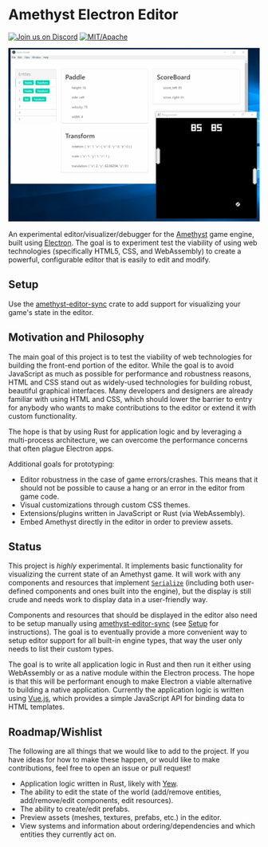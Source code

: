 # Amethyst Electron Editor

[![Join us on Discord](https://img.shields.io/discord/425678876929163284.svg?logo=discord)](https://discord.gg/GnP5Whs)
[![MIT/Apache](https://img.shields.io/badge/license-MIT%2FApache-blue.svg)](COPYING.txt)

![An example of the editor running the Pong example game.](screenshots/pong.gif)

An experimental editor/visualizer/debugger for the [Amethyst] game engine, built using [Electron].
The goal is to experiment test the viability of using web technologies (specifically HTML5, CSS,
and WebAssembly) to create a powerful, configurable editor that is easily to edit and modify.

## Setup

Use the [amethyst-editor-sync] crate to add support for visualizing your game's state in the editor.

## Motivation and Philosophy

The main goal of this project is to test the viability of web technologies for building the
front-end portion of the editor. While the goal is to avoid JavaScript as much as possible for
performance and robustness reasons, HTML and CSS stand out as widely-used technologies for building
robust, beautiful graphical interfaces. Many developers and designers are already familiar with
using HTML and CSS, which should lower the barrier to entry for anybody who wants to make
contributions to the editor or extend it with custom functionality.

The hope is that by using Rust for application logic and by leveraging a multi-process architecture,
we can overcome the performance concerns that often plague Electron apps.

Additional goals for prototyping:

* Editor robustness in the case of game errors/crashes. This means that it should not be possible
  to cause a hang or an error in the editor from game code.
* Visual customizations through custom CSS themes.
* Extensions/plugins written in JavaScript or Rust (via WebAssembly).
* Embed Amethyst directly in the editor in order to preview assets.

## Status

This project is *highly* experimental. It implements basic functionality for visualizing the
current state of an Amethyst game. It will work with any components and resources that implement
[`Serialize`] (including both user-defined components and ones built into the engine), but
the display is still crude and needs work to display data in a user-friendly way.

Components and resources that should be displayed in the editor also need to be setup manually
using [amethyst-editor-sync] (see [Setup](#Setup) for instructions). The goal is to eventually
provide a more convenient way to setup editor support for all built-in engine types, that way the
user only needs to list their custom types.

The goal is to write all application logic in Rust and then run it either using WebAssembly or as
a native module within the Electron process. The hope is that this will be performant enough to
make Electron a viable alternative to building a native application. Currently the
application logic is written using [Vue.js], which provides a simple JavaScript API for binding
data to HTML templates.

## Roadmap/Wishlist

The following are all things that we would like to add to the project. If you have ideas for how
to make these happen, or would like to make contributions, feel free to open an issue or pull
request!

* Application logic written in Rust, likely with [Yew].
* The ability to edit the state of the world (add/remove entities, add/remove/edit components,
  edit resources).
* The ability to create/edit prefabs.
* Preview assets (meshes, textures, prefabs, etc.) in the editor.
* View systems and information about ordering/dependencies and which entities they currently act on.

[Amethyst]: https://www.amethyst.rs/
[Electron]: https://electronjs.org/
[amethyst-editor-sync]: https://github.com/randomPoison/amethyst-editor-sync
[`Serialize`]: https://docs.rs/serde/1.0.76/serde/trait.Serialize.html
[Yew]: https://github.com/DenisKolodin/yew
[Vue.js]: https://vuejs.org/
